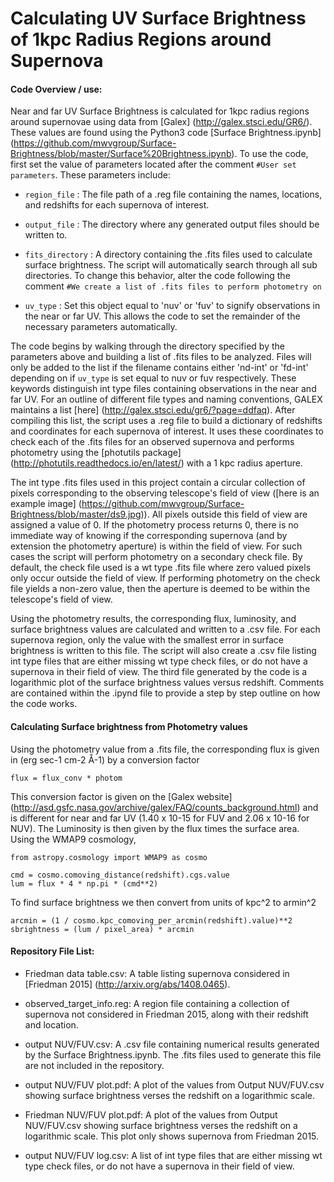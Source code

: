 # Calculating UV Surface Brightness of 1kpc Radius Regions around Supernova

#### Code Overview / use:

 Near and far UV Surface Brightness is calculated for 1kpc radius regions around supernovae using data from [Galex] (http://galex.stsci.edu/GR6/). These values are found using the Python3 code [Surface Brightness.ipynb] (https://github.com/mwvgroup/Surface-Brightness/blob/master/Surface%20Brightness.ipynb). To use the code, first set the value of parameters located after the comment `#User set parameters`. These parameters include:

* `region_file` : The file path of a .reg file containing the names, locations, and redshifts for each supernova of interest.

* `output_file` : The directory where any generated output files should be written to.

* `fits_directory` : A directory containing the .fits files used to calculate surface brightness. The script will automatically search through all sub directories. To change this behavior, alter the code following the comment `#We create a list of .fits files to perform photometry on`

* `uv_type` : Set this object equal to 'nuv' or 'fuv' to signify observations in the near or far UV. This allows the code to set the remainder of the necessary parameters automatically.
	
The code begins by walking through the directory specified by the parameters above and building a list of .fits files to be analyzed. Files will only be added to the list if the filename contains either 'nd-int' or 'fd-int' depending on if `uv_type` is set equal to nuv or fuv respectively. These keywords distinguish int type files containing observations in the near and far UV. For an outline of different file types and naming conventions, GALEX maintains a list [here] (http://galex.stsci.edu/gr6/?page=ddfaq). After compiling this list, the script uses a .reg file to build a dictionary of redshifts and coordinates for each supernova of interest. It uses these coordinates to check each of the .fits files for an observed supernova and performs photometry using the [photutils package] (http://photutils.readthedocs.io/en/latest/) with a 1 kpc radius aperture. 

The int type .fits files used in this project contain a circular collection of pixels corresponding to the observing telescope's field of view ([here is an example image] (https://github.com/mwvgroup/Surface-Brightness/blob/master/ds9.jpg)). All pixels outside this field of view are assigned a value of 0. If the photometry process returns 0, there is no immediate way of knowing if the corresponding supernova (and by extension the photometry aperture) is within the field of view. For such cases the script will perform photometry on a secondary check file. By default, the check file used is a wt type .fits file where zero valued pixels only occur outside the field of view. If performing photometry on the check file yields a non-zero value, then the aperture is deemed to be within the telescope's field of view.

Using the photometry results, the corresponding flux, luminosity, and surface brightness values are calculated and written to a .csv file. For each supernova region, only the value with the smallest error in surface brightness is written to this file. The script will also create a .csv file listing int type files that are either missing wt type check files, or do not have a supernova in their field of view. The third file generated by the code is a logarithmic plot of the surface brightness values versus redshift. Comments are contained within the .ipynd file to provide a step by step outline on how the code works.

#### Calculating Surface brightness from Photometry values

Using the photometry value from a .fits file, the corresponding flux is given in (erg sec-1 cm-2 Å-1) by a conversion factor

    flux = flux_conv * photom 

This conversion factor is given on the [Galex website] (http://asd.gsfc.nasa.gov/archive/galex/FAQ/counts_background.html) and is different for near and far UV (1.40 x 10-15 for FUV and 2.06 x 10-16 for NUV). The Luminosity is then given by the flux times the surface area. Using the WMAP9 cosmology,

    from astropy.cosmology import WMAP9 as cosmo
    
    cmd = cosmo.comoving_distance(redshift).cgs.value 
    lum = flux * 4 * np.pi * (cmd**2) 
    
To find surface brightness we then convert from units of kpc^2 to armin^2

    arcmin = (1 / cosmo.kpc_comoving_per_arcmin(redshift).value)**2
    sbrightness = (lum / pixel_area) * arcmin
	
#### Repository File List:

* Friedman data table.csv: A table listing supernova considered in [Friedman 2015] (http://arxiv.org/abs/1408.0465).

* observed_target_info.reg: A region file containing a collection of supernova not considered in Friedman 2015, along with their redshift and location.

* output NUV/FUV.csv: A .csv file containing numerical results generated by the Surface Brightness.ipynb. The .fits files used to generate this file are not included in the repository.

* output NUV/FUV plot.pdf: A plot of the values from Output NUV/FUV.csv showing surface brightness verses the redshift on a logarithmic scale.

* Friedman NUV/FUV plot.pdf: A plot of the values from Output NUV/FUV.csv showing surface brightness verses the redshift on a logarithmic scale. This plot only shows supernova from Friedman 2015.

* output NUV/FUV log.csv: A list of int type files that are either missing wt type check files, or do not have a supernova in their field of view.

